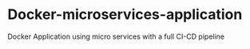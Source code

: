 # Docker-microservices-application
Docker Application using micro services with a full CI-CD pipeline 
